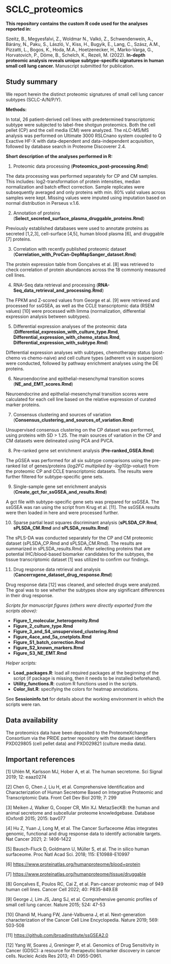 # SCLC_proteomics

**This repository contains the custom R code used for the analyses reported in:**

Szeitz, B., Megyesfalvi, Z., Woldmar N., Valkó, Z., Schwendenwein, A., Bárány, N., Paku, S., László, V., Kiss, H., Bugyik, E., Lang, C., Szász, A.M., Pizzatti, L., Bogos, K., Hoda, M.A., Hoetzenecker, H., Marko-Varga, G., Horvatovich, P., Döme, B., Schelch, K., Rezeli, M. (2022). **In-depth proteomic analysis reveals unique subtype-specific signatures in human small cell lung cancer.** Manuscript submitted for publication. 

## Study summary

We report herein the distinct proteomic signatures of small cell lung cancer subtypes (SCLC-A/N/P/Y).

**Methods:**

In total, 26 patient-derived cell lines with predetermined transcriptomic subtype were subjected to label-free shotgun proteomics. Both the cell pellet (CP) and the cell media (CM) were analyzed. The nLC-MS/MS analysis was performed on Ultimate 3000 RSLCnano system coupled to Q Exactive HF-X with data-dependent and data-independent acquisition, followed by database search in Proteome Discoverer 2.4.

**Short description of the analyses performed in R:**

1. Proteomic data processing (**Proteomics_post-processing.Rmd**)

The data processing was performed separately for CP and CM samples. This includes: log2-transformation of protein intensities, median normalization and batch effect correction. Sample replicates were subsequently averaged and only proteins with min. 80% valid values across samples were kept. Missing values were imputed using imputation based on normal distribution in Perseus v.1.6.

2. Annotation of proteins (**Select_secreted_surface_plasma_druggable_proteins.Rmd**)

Previously established databases were used to annotate proteins as secreted [1,2,3], cell-surface [4,5], human blood plasma [6], and druggable [7] proteins.

3. Correlation with recently published proteomic dataset (**Correlation_with_ProCan-DepMapSanger_dataset.Rmd**)

The protein expression table from Gonçalves et al. [8] was retrieved to check correlation of protein abundances across the 18 commonly measured cell lines.

4. RNA-Seq data retrieval and processing (**RNA-Seq_data_retrieval_and_processing.Rmd**)

The FPKM and Z-scored values from George et al. [9] were retrieved and processed for ssGSEA, as well as the CCLE transcriptomic data (RSEM values) [10] were processed with limma (normalization, differential expression analysis between subtypes).

5. Differential expression analyses of the proteomic data (**Differential_expression_with_culture_type.Rmd**, **Differential_expression_with_chemo_status.Rmd**, **Differential_expression_with_subtype.Rmd**)

Differential expression analyses with subtypes, chemotherapy status (post-chemo vs chemo-naive) and cell culture types (adherent vs in suspension) were conducted, followed by pathway enrichment analyses using the DE proteins.

6. Neuroendocrine and epithelial-mesenchymal transition scores (**NE_and_EMT_scores.Rmd**)

Neuroendocrine and epithelial-mesenchymal transition scores were calculated for each cell line based on the relative expression of curated marker proteins.

7. Consensus clustering and sources of variation (**Consensus_clustering_and_sources_of_variation.Rmd**)

Unsupervised consensus clustering on the CP dataset was performed, using proteins with SD > 1.25. The main sources of variation in the CP and CM datasets were delineated using PCA and PVCA.

8. Pre-ranked gene set enrichment analysis (**Pre-ranked_GSEA.Rmd**)

The pGSEA was performed for all six subtype comparisons using the pre-ranked list of genes/proteins (*log2FC multiplied by -log10(p-value)*) from the proteomic CP and CCLE transcriptomic datasets. The results were further filtered for subtype-specific gene sets.

9. Single-sample gene set enrichment analysis (**Create_gct_for_ssGSEA_and_results.Rmd**)

A gct file with subtype-specific gene sets was prepared for ssGSEA. The ssGSEA was ran using the script from Krug et al. [11]. The ssGSEA results were then loaded in here and were processed further.

10. Sparse partial least squares discriminant analysis (**sPLSDA_CP.Rmd**, **sPLSDA_CM.Rmd** and **sPLSDA_results.Rmd**)

The sPLS-DA was conducted separately for the CP and CM proteomic dataset (sPLSDA_CP.Rmd and sPLSDA_CM.Rmd). The results are summarized in sPLSDA_results.Rmd. 
After selecting proteins that are potential IHC/blood-based biomarker candidates for the subtypes, the tissue transcriptomic dataset [1] was utilized to confirm our findings.

11. Drug response data retrieval and analysis (**Cancerrxgene_dataset_drug_response.Rmd**)

Drug response data [12] was cleaned, and selected drugs were analyzed. The goal was to see whether the subtypes show any significant differences in their drug response.


*Scripts for manuscript figures (others were directly exported from the scripts above):*

- **Figure_1_molecular_heterogeneity.Rmd**
- **Figure_2_culture_type.Rmd**
- **Figure_3_and_S4_unsupervised_clustering.Rmd**
- **Figure_4ace_and_5a_cnetplots.Rmd**
- **Figure_S1_batch_correction.Rmd**
- **Figure_S2_known_markers.Rmd**
- **Figure_S3_NE_EMT.Rmd**

*Helper scripts:*

- **Load_packages.R**: load all required packages at the beginning of the script (if package is missing, then it needs to be installed beforehand).
- **Utility_functions.R**: custom R functions used in the scripts.
- **Color_list.R**: specifying the colors for heatmap annotations.

See **Sessioninfo.txt** for details about the working environment in which the scripts were ran.

## Data availability

The proteomics data have been deposited to the ProteomeXchange Consortium via the PRIDE partner repository with the dataset identifiers PXD029805 (cell pellet data) and PXD029821 (culture media data). 

## Important references

[1] Uhlén M, Karlsson MJ, Hober A, et al. The human secretome. Sci Signal 2019; 12: eaaz0274

[2] Chen G, Chen J, Liu H, et al. Comprehensive Identification and Characterization of Human Secretome Based on Integrative Proteomic and Transcriptomic Data. Front Cell Dev Biol 2019; 7: 299

[3] Meiken J, Walker G, Cooper CR, Min XJ. MetazSecKB: the human and animal secretome and subcellular proteome knowledgebase. Database (Oxford) 2015; 2015: bav077

[4] Hu Z, Yuan J, Long M, et al. The Cancer Surfaceome Atlas integrates genomic, functional and drug response data to identify actionable targets. Nat Cancer 2021; 2: 1406-1422

[5] Bausch-Fluck D, Goldmann U, Müller S, et al. The in silico human surfaceome. Proc Natl Acad Sci. 2018; 115: E10988-E10997

[6] https://www.proteinatlas.org/humanproteome/blood+protein

[7] https://www.proteinatlas.org/humanproteome/tissue/druggable

[8] Gonçalves E, Poulos RC, Cai Z, et al. Pan-cancer proteomic map of 949 human cell lines. Cancer Cell 2022; 40: P835-849.E8

[9] George J, Lim JS, Jang SJ, et al. Comprehensive genomic profiles of small cell lung cancer. Nature 2015; 524: 47-53

[10] Ghandi M, Huang FW, Jané-Valbuena J, et al. Next-generation characterization of the Cancer Cell Line Encyclopedia. Nature 2019; 569: 503-508

[11] https://github.com/broadinstitute/ssGSEA2.0

[12] Yang W, Soares J, Greninger P, et al. Genomics of Drug Sensitivity in Cancer (GDSC): a resource for therapeutic biomarker discovery in cancer cells. Nucleic Acids Res 2013; 41: D955-D961.